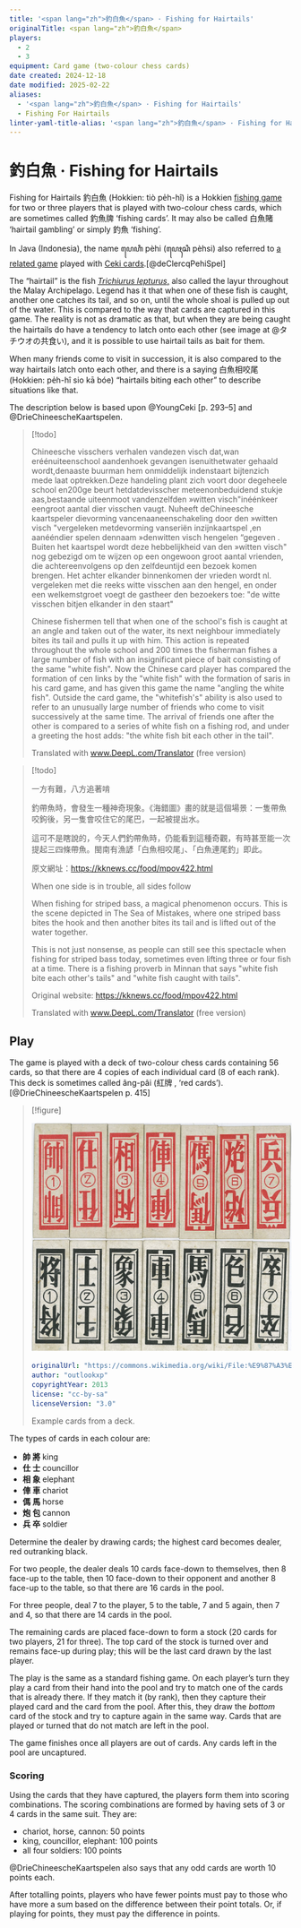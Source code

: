 ```yaml
---
title: '<span lang="zh">釣白魚</span> · Fishing for Hairtails'
originalTitle: <span lang="zh">釣白魚</span>
players:
  - 2
  - 3
equipment: Card game (two-colour chess cards)
date created: 2024-12-18
date modified: 2025-02-22
aliases:
  - '<span lang="zh">釣白魚</span> · Fishing for Hairtails'
  - Fishing For Hairtails
linter-yaml-title-alias: '<span lang="zh">釣白魚</span> · Fishing for Hairtails'
---
```

# <span lang="zh">釣白魚</span> · Fishing for Hairtails

Fishing for Hairtails <span lang="zh-Hant">釣白魚</span> (Hokkien: <span lang="nan-Latn">tiò pe̍h-hî</span>) is a Hokkien [fishing game](articles/families/fishing-games/fishing-games.md) for two or three players that is played with two-colour chess cards, which are sometimes called <span lang="zh-Hant">釣魚牌</span> ‘fishing cards’.  It may also be called <span lang="zh-Hant">白魚賭</span> ‘hairtail gambling’ or simply <span lang="zh-Hant">釣魚</span> ‘fishing’.

In Java (Indonesia), the name <span lang="jv">ꦥꦺꦲꦶ</span> <span lang="jv-Latn">pèhi</span> (<span lang="jv">ꦥꦺꦃꦱꦶ</span> <span lang="jv-Latn">pèhsi</span>) also referred to [a related game](games/pei/pei.md) played with [Ceki cards](articles/cards/ceki/ceki.md).[@deClercqPehiSpel]

The “hairtail” is the fish [<cite>Trichiurus lepturus</cite>,](https://en.wikipedia.org/wiki/Largehead_hairtail) also called the <span lang="ms">layur</span> throughout the Malay Archipelago. Legend has it that when one of these fish is caught, another one catches its tail, and so on, until the whole shoal is pulled up out of the water. This is compared to the way that cards are captured in this game. The reality is not as dramatic as that, but when they are being caught the hairtails do have a tendency to latch onto each other (see image at @タチウオの共食い), and it is possible to use hairtail tails as bait for them.

When many friends come to visit in succession, it is also compared to the way hairtails latch onto each other, and there is a saying <span lang="zh-Hant">白魚相咬尾</span> (Hokkien: <span lang="nan-Latn">pe̍h-hî sio kā bóe</span>) “hairtails biting each other” to describe situations like that.

The description below is based upon @YoungCeki [p. 293–5] and @DrieChineescheKaartspelen.

> [!todo]
>
> Chineesche visschers verhalen vandezen visch dat,wan eréénuiteenschool aandenhoek gevangen isenuithetwater gehaald wordt,denaaste buurman hem onmiddelijk indenstaart bijtenzich mede laat optrekken.Deze handeling plant zich voort door degeheele school en200ge beurt hetdatdevisscher meteenonbeduidend stukje aas,bestaande uiteenmoot vandenzelfden »witten visch"inéénkeer eengroot aantal dier visschen vaugt. Nuheeft deChineesche kaartspeler dievorming vancenaaneenschakeling door den »witten visch "vergeleken metdevorming vanseriën inzijnkaartspel ,en aanééndier spelen dennaam »denwitten visch hengelen “gegeven . Buiten het kaartspel wordt deze hebbelijkheid van den »witten visch" nog gebezigd om te wijzen op een ongewoon groot aantal vrienden, die achtereenvolgens op den zelfdeuntijd een bezoek komen brengen. Het achter elkander binnenkomen der vrieden wordt nl. vergeleken met die reeks witte visschen aan den hengel, en onder een welkemstgroet voegt de gastheer den bezoekers toe: "de witte visschen bitjen elkander in den staart"
>
> Chinese fishermen tell that when one of the school's fish is caught at an angle and taken out of the water, its next neighbour immediately bites its tail and pulls it up with him. This action is repeated throughout the whole school and 200 times the fisherman fishes a large number of fish with an insignificant piece of bait consisting of the same "white fish". Now the Chinese card player has compared the formation of cen links by the "white fish" with the formation of saris in his card game, and has given this game the name "angling the white fish". Outside the card game, the "whitefish's" ability is also used to refer to an unusually large number of friends who come to visit successively at the same time. The arrival of friends one after the other is compared to a series of white fish on a fishing rod, and under a greeting the host adds: "the white fish bit each other in the tail".
>
> Translated with www.DeepL.com/Translator (free version)

> [!todo]
>
> 一方有難，八方追著啃
>
> 釣帶魚時，會發生一種神奇現象。《海錯圖》畫的就是這個場景：一隻帶魚咬鉤後，另一隻會咬住它的尾巴，一起被提出水。
>
> 這可不是瞎說的，今天人們釣帶魚時，仍能看到這種奇觀，有時甚至能一次提起三四條帶魚。閩南有漁諺「白魚相咬尾」、「白魚連尾釣」即此。
>
> 原文網址：https://kknews.cc/food/mpov422.html
>
> When one side is in trouble, all sides follow
>
> When fishing for striped bass, a magical phenomenon occurs. This is the scene depicted in The Sea of Mistakes, where one striped bass bites the hook and then another bites its tail and is lifted out of the water together.
>
> This is not just nonsense, as people can still see this spectacle when fishing for striped bass today, sometimes even lifting three or four fish at a time. There is a fishing proverb in Minnan that says "white fish bite each other's tails" and "white fish caught with tails".
>
> Original website: https://kknews.cc/food/mpov422.html
>
> Translated with www.DeepL.com/Translator (free version)

## Play

The game is played with a deck of two-colour chess cards containing 56 cards, so that there are 4 copies of each individual card (8 of each rank). This deck is sometimes called <span lang="nan-Latn">âng-pâi</span> (<span lang="zh">紅牌
</span>, ‘red cards’).[@DrieChineescheKaartspelen p. 415]

> [!figure]
>
> ![](釣魚牌.jpg)
>
> ```yaml
> originalUrl: "https://commons.wikimedia.org/wiki/File:%E9%87%A3%E9%AD%9A%E7%89%8C.png"
> author: "outlookxp"
> copyrightYear: 2013
> license: "cc-by-sa"
> licenseVersion: "3.0"
> ```
>
> Example cards from a deck.


The types of cards in each colour are:

<ul class="columnar">
<li>
<b><span lang="zh-Hant" class="red">帥</span> <span lang="zh-Hant">將</span></b> king
</li>
<li>
<b><span lang="zh-Hant" class="red">仕</span> <span lang="zh-Hant">士</span></b> councillor
</li>
<li>
<b><span lang="zh-Hant" class="red">相</span> <span lang="zh-Hant">象</span></b> elephant
</li>
<li>
<b><span lang="zh-Hant" class="red">俥</span> <span lang="zh-Hant">車</span></b> chariot
</li>
<li>
<b><span lang="zh-Hant" class="red">傌</span> <span lang="zh-Hant">馬</span></b> horse
</li>
<li>
<b><span lang="zh-Hant" class="red">炮</span> <span lang="zh-Hant">包</span></b> cannon
</li>
<li>
<b><span lang="zh-Hant" class="red">兵</span> <span lang="zh-Hant">卒</span></b> soldier
</li>
</ul>

Determine the dealer by drawing cards; the highest card becomes dealer, red outranking black.

For two people, the dealer deals 10 cards face-down to themselves, then 8 face-up to the table, then 10 face-down to their opponent and another 8 face-up to the table, so that there are 16 cards in the pool.

For three people, deal 7 to the player, 5 to the table, 7 and 5 again, then 7 and 4, so that there are 14 cards in the pool.

The remaining cards are placed face-down to form a stock (20 cards for two players, 21 for three). The top card of the stock is turned over and remains face-up during play; this will be the last card drawn by the last player.

The play is the same as a standard fishing game. On each player’s turn they play a card from their hand into the pool and try to match one of the cards that is already there. If they match it (by rank), then they capture their played card and the card from the pool. After this, they draw the _bottom_ card of the stock and try to capture again in the same way. Cards that are played or turned that do not match are left in the pool.

The game finishes once all players are out of cards. Any cards left in the pool are uncaptured.

### Scoring

Using the cards that they have captured, the players form them into scoring combinations. The scoring combinations are formed by having sets of 3 or 4 cards in the same suit. They are:

- chariot, horse, cannon: 50 points
- king, councillor, elephant: 100 points
- all four soldiers: 100 points

@DrieChineescheKaartspelen also says that any odd cards are worth 10 points each.

After totalling points, players who have fewer points must pay to those who have more a sum based on the difference between their point totals. Or, if playing for points, they must pay the difference in points.
